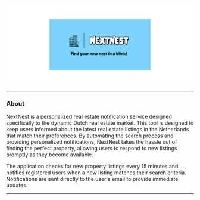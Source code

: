 <!-- <h3 align="center">
<img src="https://github.com/yigitaksoy/nextnest-backend/blob/master/nextnest-larger.png" alt="NextNest Logo">
</h3> -->

![NextNest](https://github.com/yigitaksoy/nextnest-backend/blob/master/nextnest-reduce-canvas.png)

---

### About

NextNest is a personalized real estate notification service designed specifically to the dynamic Dutch real estate market. This tool is designed to keep users informed about the latest real estate listings in the Netherlands that match their preferences. By automating the search process and providing personalized notifications, NextNest takes the hassle out of finding the perfect property, allowing users to respond to new listings promptly as they become available.

The application checks for new property listings every 15 minutes and notifies registered users when a new listing matches their search criteria. Notifications are sent directly to the user's email to provide immediate updates.

---
